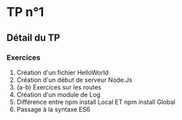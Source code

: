 # TP n°1
## Détail du TP
### Exercices
1. Création d'un fichier HelloWorld 
2. Création d'un début de serveur Node.Js
3. (a-b) Exercices sur les routes
4. Création d'un module de Log
5. Différence entre npm install Local ET npm install Global
6. Passage à la syntaxe ES6
